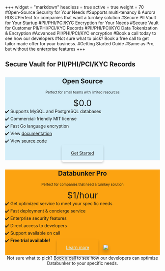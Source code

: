 +++
widget = "markdown"
headless = true
active = true
weight = 70
#Open-Source Security for Your Needs
#Supports multi-tenancy & Aurora RDS
#Perfect for companies that want a turnkey solution
#Secure PII Vault for Your Startup
#PII/PHI/PCI/KYC Encryption for Your Needs
#Secure Vault for Customer PII/PHI/PCI/KYC Records
#PII/PHI/PCI/KYC Data Tokenization & Encryption
#Advanced PII/PHI/PCI/KYC encryption
#Book a call today to see how our developers
#Not sure what to pick? Book a free call to get tailor made offer for your business.
#Getting Started Guide
#Same as Pro, but without the enterprise features
+++
<h2 class="text-center mb-3">Secure Vault for PII/PHI/PCI/KYC Records</h2>

<div class="row justify-content-center mb-4">
<div class="col-12 col-md-6 mt-3" style="display:none;">
<div class="pricecolumn" style="background:#FCA311;">
<div class="grey text-center mt-2"><h2 style="text-align:center;">Databunker Pro</h2></div>
<div class="grey"><p style="font-size:80%;text-align:center;">Perfect for companies that need a turnkey solution</p></div>
<div class="grey mprice"><p style="font-size:200%;text-align:center;margin:0;">$0.X/hour</p></div>
<section class="mb-3">
<div class="pline">✔️ Get optimized service to meet your specific needs</div>
<div class="pline">✔️ Fast deployment & concierge service</div>
<div class="pline">✔️ Enterprise security features</div>
<div class="pline">✔️ Direct access to developers</div>
<div class="pline">✔️ <b>Free trial available!</b></div>
</section>
<div class="grey yprice" style="padding-bottom:15px;text-align:center;">
<center class="mb-2">
<!-- <a href="javascript:void(0);" onclick="request_free_trial();" class="btn-primary btn-lg btn page-scroll mt-2" style='border-radius:5px!important;padding: 18px 30px 20px !important;box-shadow:0 4px 6px 0 rgba(0,0,0,0.2);'>Request Free Trial</a>&nbsp;&nbsp;&nbsp;-->
<a href="/databunker-pro/" class="btn-outline-primary btn-lg btn page-scroll mt-2" style='vertical-align:top;border-radius:5px!important;padding: 18px 30px 20px !important;box-shadow:0 4px 6px 0 rgba(0,0,0,0.2);border-color:#d4eef9;color:#d4eef9;'>Learn more</a>&nbsp;&nbsp;&nbsp; <a href="/api/aws-redirect.php" class="mt-2" style='display:inline-block;'><img src="/img/aws-marketplace-btn.svg" "Available in AWS Marketplace" style='box-shadow:0 8px 12px 0 rgba(0,0,0,0.2);'/></a></center>
</div></div></div>
<div class="col-12 col-md-6 mt-3">
<div class="pricecolumn" style="background:#d4eef9;">
<div class="grey text-center mt-2"><h2 style="text-align:center;">Open Source</h2></div>
<div class="grey"><p style="font-size:80%;text-align:center;">Perfect for small teams with limited resources</p></div>
<div class="grey mprice"><p style="font-size:200%;text-align:center;margin:0;">$0.0</p></div>
<section class="mb-3">
<!-- <div class="pline">✔️ Instant backend GDPR, HIPAA, ISO 27001, and SOC2 compliance</div> -->
<div class="pline">✔️ Supports MySQL and PostgreSQL databases</div>
<div class="pline">✔️ Commercial-friendly MIT license</div>
<div class="pline">✔️ Fast Go language encryption</div>
<div class="pline">✔️ View <a href="/doc/introduction/" target="_blank">documentation<a></div>
<div class="pline">✔️ View <a href="https://github.com/securitybunker/databunker/" target="_blank">source code<a></div>
<div class="pline">&nbsp;</div>
</section>
<div class="grey yprice" style="padding-bottom:15px;text-align:center;">
<center class="mb-2"><a href="https://databunker.org/doc/start/" class="btn-outline-primary btn-lg btn page-scroll mt-2" style='border-radius:5px!important;padding: 18px 30px 20px !important;box-shadow:0 4px 6px 0 rgba(0,0,0,0.2);'>Get Started</a></center>
</div></div></div>
<div class="col-12 col-md-6 mt-3" style="display:none1;">
<div class="pricecolumn" style="background:#FCA311;">
<div class="grey text-center mt-2"><h2 style="text-align:center;">Databunker Pro</h2></div>
<div class="grey"><p style="font-size:80%;text-align:center;">Perfect for companies that need a turnkey solution</p></div>
<div class="grey mprice"><p style="font-size:200%;text-align:center;margin:0;">$1/hour</p></div>
<section class="mb-3">
<div class="pline">✔️ Get optimized service to meet your specific needs</div>
<div class="pline">✔️ Fast deployment & concierge service</div>
<div class="pline">✔️ Enterprise security features</div>
<div class="pline">✔️ Direct access to developers</div>
<div class="pline">✔️ Support available on call</div>
<div class="pline">✔️ <b>Free trial available!</b></div>
</section>
<div class="grey yprice" style="padding-bottom:15px;text-align:center;">
<center class="mb-2">
<!-- <a href="javascript:void(0);" onclick="request_free_trial();" class="btn-primary btn-lg btn page-scroll mt-2" style='border-radius:5px!important;padding: 18px 30px 20px !important;box-shadow:0 4px 6px 0 rgba(0,0,0,0.2);'>Request Free Trial</a>&nbsp;&nbsp;&nbsp;-->
<a href="/databunker-pro/" class="btn-outline-primary btn-lg btn page-scroll mt-2" style='vertical-align:top;border-radius:5px!important;padding: 18px 30px 20px !important;box-shadow:0 4px 6px 0 rgba(0,0,0,0.2);border-color:#d4eef9;color:#d4eef9;'>Learn more</a>&nbsp;&nbsp;&nbsp; <a href="/api/aws-redirect.php" class="mt-2" style='display:inline-block;'><img src="/img/aws-marketplace-btn.svg" "Available in AWS Marketplace" style='box-shadow:0 8px 12px 0 rgba(0,0,0,0.2);'/></a></center>
</div></div></div>
</div>

<!--
<center>Not sure what to pick? Start with our free website check.</center>
<center><a href="javascript:void(0);" onclick="new_meeting()">Book a free call</a> to get tailor made offer for your business.</center>
-->

<center>Not sure what to pick? <a href="https://calendly.com/stremovsky/30min" onclick="new_meeting()">Book a call</a> to see how our developers can optimize Databunker to your specific needs.</center>

